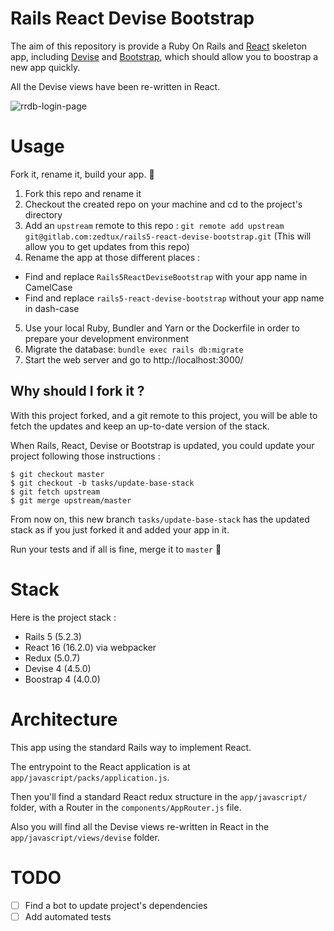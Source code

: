 # Rails React Devise Bootstrap

The aim of this repository is provide a Ruby On Rails and [React](https://reactjs.org)
skeleton app, including [Devise](https://github.com/plataformatec/devise) and
[Bootstrap](http://getbootstrap.com), which should allow you to boostrap a new
app quickly.

All the Devise views have been re-written in React.

![rrdb-login-page](/uploads/2cfb66718d2c77afdf9db5fa385d5934/rrdb-login-page.png)

# Usage

Fork it, rename it, build your app. 💪

1. Fork this repo and rename it
2. Checkout the created repo on your machine and cd to the project's directory
3. Add an `upstream` remote to this repo : `git remote add upstream git@gitlab.com:zedtux/rails5-react-devise-bootstrap.git` (This will allow you to get updates from this repo)
4. Rename the app at those different places :
  - Find and replace `Rails5ReactDeviseBootstrap` with your app name in CamelCase
  - Find and replace `rails5-react-devise-bootstrap` without your app name in dash-case
5. Use your local Ruby, Bundler and Yarn or the Dockerfile in order to prepare
   your development environment
6. Migrate the database: `bundle exec rails db:migrate`
7. Start the web server and go to http://localhost:3000/

## Why should I fork it ?

With this project forked, and a git remote to this project, you will be able to
fetch the updates and keep an up-to-date version of the stack.

When Rails, React, Devise or Bootstrap is updated, you could update your project
following those instructions :

```
$ git checkout master
$ git checkout -b tasks/update-base-stack
$ git fetch upstream
$ git merge upstream/master
```

From now on, this new branch `tasks/update-base-stack` has the updated stack as
if you just forked it and added your app in it.

Run your tests and if all is fine, merge it to `master` 🎉

# Stack

Here is the project stack :

 * Rails 5 (5.2.3)
 * React 16 (16.2.0) via webpacker
 * Redux (5.0.7)
 * Devise 4 (4.5.0)
 * Boostrap 4 (4.0.0)

# Architecture

This app using the standard Rails way to implement React.

The entrypoint to the React application is at `app/javascript/packs/application.js`.

Then you'll find a standard React redux structure in the `app/javascript/`
folder, with a Router in the `components/AppRouter.js` file.

Also you will find all the Devise views re-written in React in the
`app/javascript/views/devise` folder.

# TODO

 - [ ] Find a bot to update project's dependencies
 - [ ] Add automated tests
